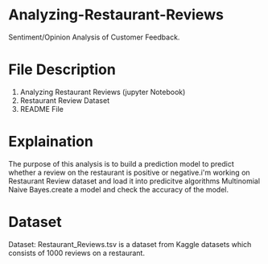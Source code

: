 # Analyzing-Restaurant-Reviews
Sentiment/Opinion Analysis of Customer Feedback.

# File Description
  1. Analyzing Restaurant Reviews (jupyter Notebook)
  2. Restaurant Review Dataset
  3. README File
  
# Explaination 
 The purpose of this analysis is to build a prediction model to predict whether a review on the restaurant is positive or negative.i'm working on Restaurant Review           dataset and load it into predicitve algorithms Multinomial Naive Bayes.create a model and check the accuracy of the model.

# Dataset
 Dataset: Restaurant_Reviews.tsv is a dataset from Kaggle datasets which consists of 1000 reviews on a restaurant.
